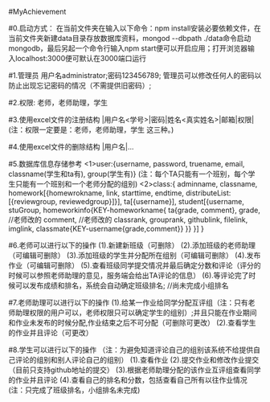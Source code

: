 #MyAchievement

#0.启动方式：
  在当前文件夹在输入以下命令：npm install安装必要依赖文件，在当前文件夹新建data目录存放数据库资料，mongod --dbpath ./data命令启动mongodb，最后另起一个命令行输入npm start便可以开启应用；打开浏览器输入localhost:3000便可默认在3000端口运行

#1.管理员
  用户名administrator;密码123456789;
  管理员可以修改任何人的密码以防止出现忘记密码的情况（不需提供旧密码）;

#2.权限:
  老师，老师助理，学生

#3.使用excel文件的注册结构
  |用户名<学号>|密码|姓名<真实姓名>|邮箱|权限|
  (注：权限一定要是：老师，老师助理，学生  这三种。)

#4.使用excel文件的删除结构
  |用户名|...

#5.数据库信息存储参考
 <1>user:{username, password, truename, email, classname(学生和ta有), group(学生有)}
    (注：每个TA只能有一个班别，每个学生只能有一个班别和一个老师分配的组别)
 <2>class:{
    adminname, 
    classname, 
    homework[{homewrokname, link, starttime, endtime, distributeList:[{reviewgroup, reviewedgroup}]}], 
    ta[{username}], 
    student[{username, 
              stuGroup, 
              homeworkinfo{KEY-homeworkname{
                  ta{grade, comment}, 
                  grade, //老师改的
                  comment, //老师改的
                  classrank, 
                  grouprank,
                  githublink, 
                  filelink, 
                  imglink,
                  classmate{KEY-username{grade,comment}}
              }}
            }]
    }

#6.老师可以进行以下的操作
  (1).新建新班级（可删除）
  (2).添加班级的老师助理（可编辑可删除）
  (3).添加班级的学生并分配所在组别（可编辑可删除）
  (4).发布作业（可编辑可删除）
  (5).查看班级同学提交情况并最后确定分数和评论（评分的时候可以参照老师助理的意见，服务端会给出TA评论的信息）
  (6).等评论完了时候可以发布成绩和排名，系统会自动确定班级排名; //尚未完成小组排名

#7.老师助理可以进行以下的操作
  (1).给某一作业给同学分配互评组（注：只有老师助理权限的用户可以，老师权限只可以确定学生的组别）;并且只能在作业期间和作业未发布的时候分配,作业结束之后不可分配（可删除可更改）
  (2).查看学生的作业并且评论（可更改）

#8.学生可以进行以下的操作
    （注：为避免知道评论自己的组别该系统不给提供自己评论的组别和别人评论自己的组别）
  (1).查看作业
  (2).提交作业和修改作业提交（目前只支持github地址的提交）
  (3).根据老师助理分配的该作业互评组查看同学的作业并且评论
  (4).查看自己的排名和分数，包括查看自己所有以往作业情况(注：只完成了班级排名，小组排名未完成)
